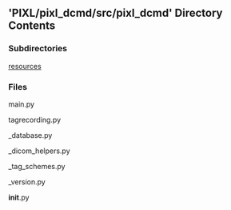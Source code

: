 ## 'PIXL/pixl_dcmd/src/pixl_dcmd' Directory Contents

### Subdirectories

[resources](./resources/README.md)

### Files

main.py

tagrecording.py

_database.py

_dicom_helpers.py

_tag_schemes.py

_version.py

__init__.py


